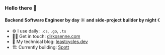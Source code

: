 ### Hello there 👋

#### Backend Software Engineer by day ☼ and side-project builder by night ☾

- ⚙️ I use daily: `.cs`, `.go`, `.ts`
- 🙎‍♂️ Get in touch: [dirkxsenne.com](https://dirkxsenne.com)
- 📝 My technical blog: [leastcycles.dev](https://leastcycles.dev)
- 🏗 Currently building: [Spott](https://gospott.com)
